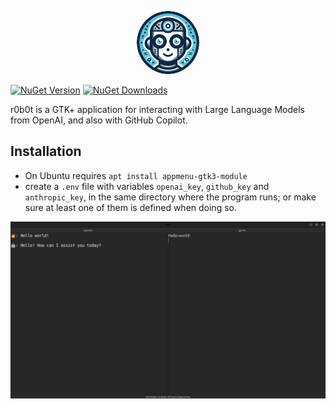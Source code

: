 <p align="center">
  <a href="https://www.nuget.org/packages/r0b0t">
    <img
      src="https://raw.githubusercontent.com/lamg/r0b0t/master/docs/logo.png"
      alt="GTK application to interact with Large Language Models"
      style="border-radius: 50%;width: 100px"
    />
  </a>
</p>

[![NuGet Version][nuget-version]][r0b0t]
[![NuGet Downloads][nuget-downloads]][r0b0t]

r0b0t is a GTK+ application for interacting with Large Language Models from OpenAI, and also with GitHub Copilot.

## Installation

- On Ubuntu requires `apt install appmenu-gtk3-module`
- create a `.env` file with variables `openai_key`, `github_key` and `anthropic_key`, in the same directory where the program runs; or make sure at least one of them is defined when doing so.

![screenshot](./docs/screenshot.png)

[r0b0t]: https://www.nuget.org/packages/r0b0t
[nuget-version]: https://img.shields.io/nuget/v/r0b0t?style=flat-square
[nuget-downloads]: https://img.shields.io/nuget/dt/r0b0t?style=flat-square